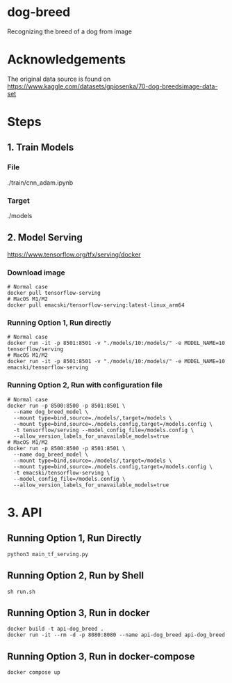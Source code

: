 # dog-breed

Recognizing the breed of a dog from image

# Acknowledgements

The original data source is found on
https://www.kaggle.com/datasets/gpiosenka/70-dog-breedsimage-data-set

# Steps

## 1. Train Models

### File

./train/cnn_adam.ipynb

### Target

./models

## 2. Model Serving

https://www.tensorflow.org/tfx/serving/docker

### Download image

```shell
# Normal case
docker pull tensorflow-serving
# MacOS M1/M2
docker pull emacski/tensorflow-serving:latest-linux_arm64
```

### Running Option 1, Run directly

```shell
# Normal case
docker run -it -p 8501:8501 -v "./models/10:/models/" -e MODEL_NAME=10 tensorflow/serving
# MacOS M1/M2
docker run -it -p 8501:8501 -v "./models/10:/models/" -e MODEL_NAME=10 emacski/tensorflow-serving
```

### Running Option 2, Run with configuration file

```shell
# Normal case
docker run -p 8500:8500 -p 8501:8501 \
  --name dog_breed_model \
  --mount type=bind,source=./models/,target=/models \
  --mount type=bind,source=./models.config,target=/models.config \
  -t tensorflow/serving --model_config_file=/models.config \
  --allow_version_labels_for_unavailable_models=true
# MacOS M1/M2
docker run -p 8500:8500 -p 8501:8501 \
  --name dog_breed_model \
  --mount type=bind,source=./models/,target=/models \
  --mount type=bind,source=./models.config,target=/models.config \
  -t emacski/tensorflow-serving \
  --model_config_file=/models.config \
  --allow_version_labels_for_unavailable_models=true
```

# 3. API

## Running Option 1, Run Directly

```
python3 main_tf_serving.py
```

## Running Option 2, Run by Shell

```
sh run.sh
```

## Running Option 3, Run in docker

```shell
docker build -t api-dog_breed .
docker run -it --rm -d -p 8080:8080 --name api-dog_breed api-dog_breed
```

## Running Option 3, Run in docker-compose

```shell
docker compose up
```
